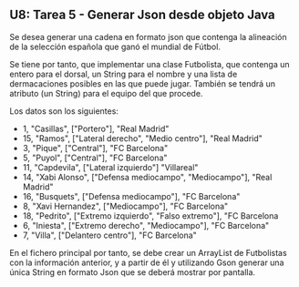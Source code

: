 ## U8: Tarea 5 - Generar Json desde objeto Java

Se desea generar una cadena en formato json que contenga la alineación de la selección española que ganó el mundial de Fútbol.

Se tiene por tanto, que implementar una clase Futbolista, que contenga un entero para el dorsal, un String para el nombre y una lista de dermacaciones posibles en las que puede jugar. También se tendrá un atributo (un String) para el equipo del que procede.

Los datos son los siguientes:

* 1, "Casillas", ["Portero"], "Real Madrid"
* 15, "Ramos", ["Lateral derecho", "Medio centro"], "Real Madrid"
* 3, "Pique", ["Central"], "FC Barcelona"
* 5, "Puyol", ["Central"], "FC Barcelona"
* 11, "Capdevila", ["Lateral izquierdo"] "Villareal"
* 14, "Xabi Alonso", ["Defensa mediocampo", "Mediocampo"], "Real Madrid"
* 16, "Busquets", ["Defensa mediocampo"], "FC Barcelona"
* 8, "Xavi Hernandez", ["Mediocampo"], "FC Barcelona"
* 18, "Pedrito", ["Extremo izquierdo", "Falso extremo"], "FC Barcelona
* 6, "Iniesta", ["Extremo derecho", "Mediocampo"], "FC Barcelona"
* 7, "Villa", ["Delantero centro"], "FC Barcelona"

En el fichero principal por tanto, se debe crear un ArrayList de Futbolistas con la información anterior, y a partir de él y utilizando Gson generar una única String en formato Json que se deberá mostrar por pantalla.
